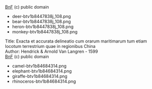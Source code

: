 [BnF](https://gallica.bnf.fr/ark:/12148/btv1b8447838j/) (c) public domain
- deer-btv1b8447838j_108.png
- bear-btv1b8447838j_108.png
- heron-btv1b8447838j_108.png
- monkey-btv1b8447838j_108.png

Title: Exacta et accurata delineatio cum orarum maritimarum tum etiam locotum terrestrium quae in regionibus China    
Author: Hendrick & Arnold Van Langren - 1599    
[BnF](https://gallica.bnf.fr/ark:/12148/btv1b84684314/) (c) public domain
- camel-btv1b84684314.png
- elephant-btv1b84684314.png
- giraffe-btv1b84684314.png
- rhinoceros-btv1b84684314.png
